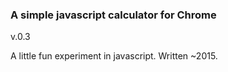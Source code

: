 ### A simple javascript calculator for Chrome

v.0.3

A little fun experiment in javascript. Written ~2015.
